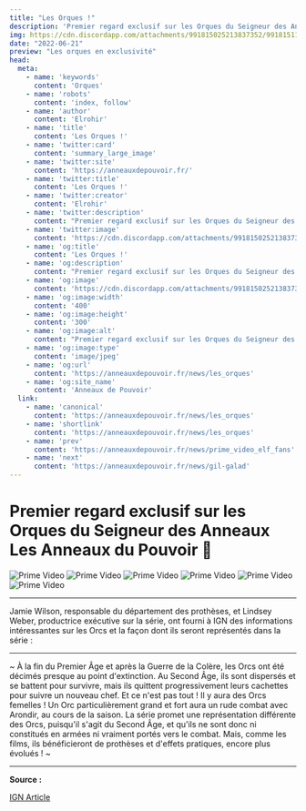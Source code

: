 ```yaml
---
title: "Les Orques !"
description: 'Premier regard exclusif sur les Orques du Seigneur des Anneaux  Les Anneaux du Pouvoir 💍'
img: https://cdn.discordapp.com/attachments/991815025213837352/991815117589205032/orque_4.webp
date: "2022-06-21"
preview: "Les orques en exclusivité"
head:
  meta:
    - name: 'keywords'
      content: 'Orques'
    - name: 'robots'
      content: 'index, follow'
    - name: 'author'
      content: 'Elrohir'
    - name: 'title'
      content: 'Les Orques !'  
    - name: 'twitter:card'
      content: 'summary_large_image'
    - name: 'twitter:site'
      content: 'https://anneauxdepouvoir.fr/'
    - name: 'twitter:title'
      content: 'Les Orques !'
    - name: 'twitter:creator'
      content: 'Elrohir'
    - name: 'twitter:description'
      content: "Premier regard exclusif sur les Orques du Seigneur des Anneaux  Les Anneaux du Pouvoir 💍"
    - name: 'twitter:image'
      content: 'https://cdn.discordapp.com/attachments/991815025213837352/991815117589205032/orque_4.webp'
    - name: 'og:title'
      content: 'Les Orques !'
    - name: 'og:description'
      content: "Premier regard exclusif sur les Orques du Seigneur des Anneaux  Les Anneaux du Pouvoir 💍"
    - name: 'og:image'
      content: 'https://cdn.discordapp.com/attachments/991815025213837352/991815117589205032/orque_4.webp'
    - name: 'og:image:width'
      content: '400'
    - name: 'og:image:height'
      content: '300'
    - name: 'og:image:alt'
      content: "Premier regard exclusif sur les Orques du Seigneur des Anneaux  Les Anneaux du Pouvoir 💍"
    - name: 'og:image:type'
      content: 'image/jpeg'
    - name: 'og:url'
      content: 'https://anneauxdepouvoir.fr/news/les_orques'
    - name: 'og:site_name'
      content: 'Anneaux de Pouvoir'
  link:
    - name: 'canonical'
      content: 'https://anneauxdepouvoir.fr/news/les_orques'
    - name: 'shortlink'
      content: 'https://anneauxdepouvoir.fr/news/les_orques'
    - name: 'prev'
      content: 'https://anneauxdepouvoir.fr/news/prime_video_elf_fans'
    - name: 'next'
      content: 'https://anneauxdepouvoir.fr/news/gil-galad'
---
```


# Premier regard exclusif sur les Orques du Seigneur des Anneaux  Les Anneaux du Pouvoir 💍

![Prime Video](https://cdn.discordapp.com/attachments/991815025213837352/991815116599337151/orque_1.jpg)
![Prime Video](https://cdn.discordapp.com/attachments/991815025213837352/991815116968448101/orque_2.jpg)
![Prime Video](https://cdn.discordapp.com/attachments/991815025213837352/991815117295591545/orque_3.jpg)
![Prime Video](https://cdn.discordapp.com/attachments/991815025213837352/991815117589205032/orque_4.webp)
![Prime Video](https://cdn.discordapp.com/attachments/991815025213837352/991815117886988298/orque_5.jpg)
![Prime Video](https://cdn.discordapp.com/attachments/991815025213837352/991815116339302482/orque_6.jpg)

---

Jamie Wilson, responsable du département des prothèses, et Lindsey Weber, productrice exécutive sur la série, ont fourni à IGN des informations intéressantes sur les Orcs et la façon dont ils seront représentés dans la série :

---

~ À la fin du Premier Âge et après la Guerre de la Colère, les Orcs ont été décimés presque au point d'extinction. Au Second Âge, ils sont dispersés et se battent pour survivre, mais ils quittent progressivement leurs cachettes pour suivre un nouveau chef. Et ce n'est pas tout ! Il y aura des Orcs femelles ! Un Orc particulièrement grand et fort aura un rude combat avec Arondir, au cours de la saison. La série promet une représentation différente des Orcs, puisqu'il s'agit du Second Âge, et qu'ils ne sont donc ni constitués en armées ni vraiment portés vers le combat. Mais, comme les films, ils bénéficieront de prothèses et d'effets pratiques, encore plus évolués ! ~

---

**Source :** 

[IGN Article](https://www.ign.com/articles/the-lord-of-the-rings-the-rings-of-power-orcs-exclusive)


